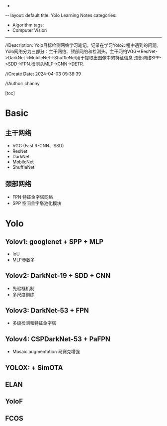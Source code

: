 -
--
layout: default
title: Yolo Learning Notes
categories:
- Algorithm
tags:
- Computer Vision
---
//Description: Yolo目标检测网络学习笔记。记录在学习Yolo过程中遇到的问题。Yolo网络分为三部分：主干网络、颈部网络和检测头。主干网络VGG->ResNet->DarkNet->MobileNet->ShuffleNet用于提取出图像中的特征信息.颈部网络SPP->SDD->FPN.检测头MLP->CNN->DETR.

//Create Date: 2024-04-03 09:38:39

//Author: channy

[toc]

# Basic
## 主干网络
* VGG (Fast R-CNN、SSD)
* ResNet
* DarkNet
* MobileNet
* ShuffleNet
## 颈部网络
* FPN 特征金字塔网络
* SPP 空间金字塔池化模块

# Yolo
## Yolov1: googlenet + SPP + MLP
* IoU
* MLP参数多
## Yolov2: DarkNet-19 + SDD + CNN
* 先验框机制
* 多尺度训练
## Yolov3: DarkNet-53 + FPN
* 多级检测和特征金字塔
## Yolov4: CSPDarkNet-53 + PaFPN 
* Mosaic augmentation 马赛克增强
## YOLOX: + SimOTA
## ELAN
## YoloF
## FCOS

